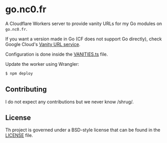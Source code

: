# go.nc0.fr

A Cloudflare Workers server to provide vanity URLs for my Go modules
on `go.nc0.fr`.

If you want a version made in Go (CF does not support Go directly), check
Google Cloud's [Vanity URL service](https://github.com/GoogleCloudPlatform/govanityurl).

Configuration is done inside the [VANITIES.ts](VANITIES.ts) file.

Update the worker using Wrangler:

```bash
$ npm deploy
```

## Contributing

I do not expect any contributions but we never know /shrug/.

## License

Th project is governed under a BSD-style license that can be found in the
[LICENSE](LICENSE) file.
